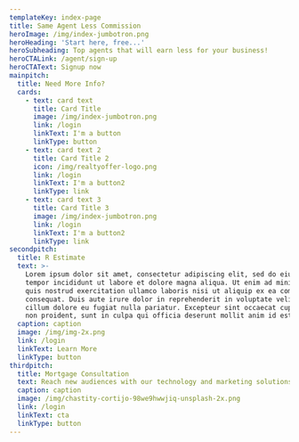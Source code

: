 ```yaml
---
templateKey: index-page
title: Same Agent Less Commission
heroImage: /img/index-jumbotron.png
heroHeading: 'Start here, free...'
heroSubheading: Top agents that will earn less for your business!
heroCTALink: /agent/sign-up
heroCTAText: Signup now
mainpitch:
  title: Need More Info?
  cards:
    - text: card text
      title: Card Title
      image: /img/index-jumbotron.png
      link: /login
      linkText: I'm a button
      linkType: button
    - text: card text 2
      title: Card Title 2
      icon: /img/realtyoffer-logo.png
      link: /login
      linkText: I'm a button2
      linkType: link
    - text: card text 3
      title: Card Title 3
      image: /img/index-jumbotron.png
      link: /login
      linkText: I'm a button2
      linkType: link
secondpitch:
  title: R Estimate
  text: >-
    Lorem ipsum dolor sit amet, consectetur adipiscing elit, sed do eiusmod
    tempor incididunt ut labore et dolore magna aliqua. Ut enim ad minim veniam,
    quis nostrud exercitation ullamco laboris nisi ut aliquip ex ea commodo
    consequat. Duis aute irure dolor in reprehenderit in voluptate velit esse
    cillum dolore eu fugiat nulla pariatur. Excepteur sint occaecat cupidatat
    non proident, sunt in culpa qui officia deserunt mollit anim id est laborum.
  caption: caption
  image: /img/img-2x.png
  link: /login
  linkText: Learn More
  linkType: button
thirdpitch:
  title: Mortgage Consultation
  text: Reach new audiences with our technology and marketing solutions to drive
  caption: caption
  image: /img/chastity-cortijo-98we9hwwjiq-unsplash-2x.png
  link: /login
  linkText: cta
  linkType: button
---
```

